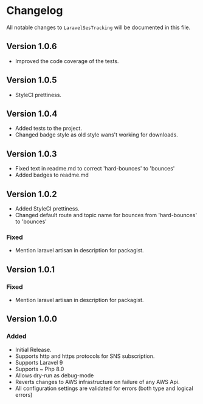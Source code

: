 # Changelog

All notable changes to `LaravelSesTracking` will be documented in this file.

## Version 1.0.6
- Improved the code coverage of the tests.

## Version 1.0.5
- StyleCI prettiness.

## Version 1.0.4
- Added tests to the project.
- Changed badge style as old style wans't working for downloads.

## Version 1.0.3
- Fixed text in readme.md to correct 'hard-bounces' to 'bounces'
- Added badges to readme.md

## Version 1.0.2
- Added StyleCI prettiness.
- Changed default route and topic name for bounces from 'hard-bounces' to 'bounces'

### Fixed
- Mention laravel artisan in description for packagist.

## Version 1.0.1

### Fixed
- Mention laravel artisan in description for packagist.

## Version 1.0.0

### Added
- Initial Release.
- Supports http and https protocols for SNS subscription.
- Supports Laravel 9
- Supports ~ Php 8.0
- Allows dry-run as debug-mode
- Reverts changes to AWS infrastructure on failure of any AWS Api.
- All configuration settings are validated for errors (both type and logical errors)
